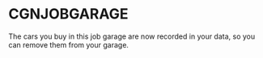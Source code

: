# CGNJOBGARAGE
The cars you buy in this job garage are now recorded in your data, so you can remove them from your garage.
